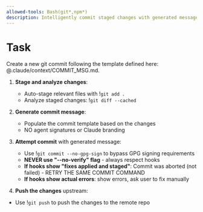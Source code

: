 ```yaml
---
allowed-tools: Bash(git*,npm*)
description: Intelligently commit staged changes with generated message and pre-commit hook handling
---
```


# Task

Create a new git commit following the template defined here: @.claude/context/COMMIT_MSG.md.

1. **Stage and analyze changes**:
   - Auto-stage relevant files with !`git add .`
   - Analyze staged changes: !`git diff --cached`

2. **Generate commit message**:
   - Populate the commit template based on the changes
   - NO agent signatures or Claude branding

3. **Attempt commit** with generated message:
   - Use !`git commit --no-gpg-sign` to bypass GPG signing requirements
   - **NEVER use "--no-verify" flag** - always respect hooks
   - **If hooks show "fixes applied and staged"**: Commit was aborted (not failed) - RETRY THE SAME COMMIT COMMAND
   - **If hooks show actual errors**: show errors, ask user to fix manually

4. **Push the changes** upstream:

- Use !`git push` to push the changes to the remote repo
